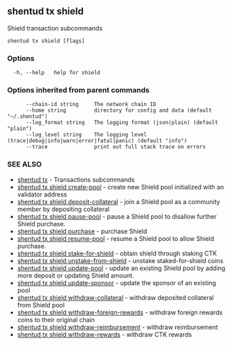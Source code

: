 ## shentud tx shield

Shield transaction subcommands

```
shentud tx shield [flags]
```

### Options

```
  -h, --help   help for shield
```

### Options inherited from parent commands

```
      --chain-id string     The network chain ID
      --home string         directory for config and data (default "~/.shentud")
      --log_format string   The logging format (json|plain) (default "plain")
      --log_level string    The logging level (trace|debug|info|warn|error|fatal|panic) (default "info")
      --trace               print out full stack trace on errors
```

### SEE ALSO

* [shentud tx](shentud_tx.md)	 - Transactions subcommands
* [shentud tx shield create-pool](shentud_tx_shield_create-pool.md)	 - create new Shield pool initialized with an validator address
* [shentud tx shield deposit-collateral](shentud_tx_shield_deposit-collateral.md)	 - join a Shield pool as a community member by depositing collateral
* [shentud tx shield pause-pool](shentud_tx_shield_pause-pool.md)	 - pause a Shield pool to disallow further Shield purchase.
* [shentud tx shield purchase](shentud_tx_shield_purchase.md)	 - purchase Shield
* [shentud tx shield resume-pool](shentud_tx_shield_resume-pool.md)	 - resume a Shield pool to allow Shield purchase.
* [shentud tx shield stake-for-shield](shentud_tx_shield_stake-for-shield.md)	 - obtain shield through staking CTK
* [shentud tx shield unstake-from-shield](shentud_tx_shield_unstake-from-shield.md)	 - unstake staked-for-shield coins
* [shentud tx shield update-pool](shentud_tx_shield_update-pool.md)	 - update an existing Shield pool by adding more deposit or updating Shield amount.
* [shentud tx shield update-sponsor](shentud_tx_shield_update-sponsor.md)	 - update the sponsor of an existing pool
* [shentud tx shield withdraw-collateral](shentud_tx_shield_withdraw-collateral.md)	 - withdraw deposited collateral from Shield pool
* [shentud tx shield withdraw-foreign-rewards](shentud_tx_shield_withdraw-foreign-rewards.md)	 - withdraw foreign rewards coins to their original chain
* [shentud tx shield withdraw-reimbursement](shentud_tx_shield_withdraw-reimbursement.md)	 - withdraw reimbursement
* [shentud tx shield withdraw-rewards](shentud_tx_shield_withdraw-rewards.md)	 - withdraw CTK rewards


